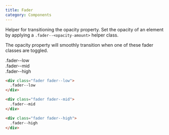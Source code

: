 ```yaml
---
title: Fader
category: Components
---
```


Helper for transitioning the opacity property. Set the opacity of an element by
applying a `.fader--<opacity-amount>` helper class.

The opacity property will smoothly transition when one of these fader classes
are toggled.

<div class="fader fader--low">
  .fader--low
</div>

<div class="fader fader--mid">
  .fader--mid
</div>

<div class="fader fader--high">
  .fader--high
</div>


```html
<div class="fader fader--low">
  .fader--low
</div>

<div class="fader fader--mid">
  .fader--mid
</div>

<div class="fader fader--high">
  .fader--high
</div>
```
